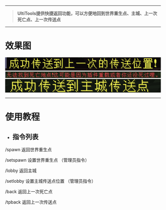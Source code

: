 
---

> **UltiTools提供快捷返回功能，可以方便地回到世界重生点、主城、上一次死亡点、上一次传送点**

---

# 效果图

![](/assets/传送到上一次传送点.png)![](/assets/找不到死亡点.png)![](/assets/传送到主城.png)

---

# 使用教程

* ## 指令列表

/spawn 返回世界重生点

/setspawn 设置世界重生点 （管理员指令）

/lobby 返回主城

/setlobby 设置主城传送点位置 （管理员指令）

/back 返回上一次死亡点

/tpback 返回上一次传送点

